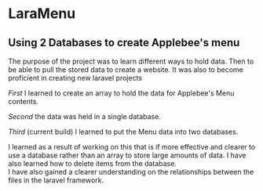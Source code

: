 # LaraMenu 
## Using 2 Databases to create Applebee's menu

The purpose of the project was to learn different ways to hold data.
 Then to be able to pull the stored data to create a website. It was
  also to become proficient in creating new laravel projects

*First* I learned to create an array to hold the data for Applebee's 
 Menu contents.

*Second* the data was held in a single database.

*Third* (current build) I learned to put the Menu data into two 
 databases.


I learned as a result of working on this that is if more effective and
 clearer to use a database rather than an array to store large amounts
  of data. I have also learned how to delete items from the database.   
   I have also gained a clearer understanding on the relationships 
    between the files in the laravel framework. 